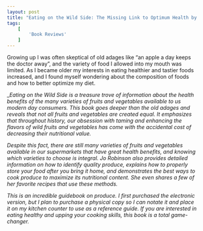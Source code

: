 ```yaml
---
layout: post
title: "Eating on the Wild Side: The Missing Link to Optimum Health by Jo Robinson"
tags:
    [
        'Book Reviews'
    ]
---
```


Growing up I was often skeptical of old adages like “an apple a day keeps the doctor away”, and the variety of food I allowed into my mouth was limited. As I became older my interests in eating healthier and tastier foods increased, and I found myself wondering about the composition of foods and how to better optimize my diet.

_<i>_Eating on the Wild Side_ is a treasure trove of information about the health benefits of the many varieties of fruits and vegetables available to us modern day consumers. This book goes deeper than the old adages and reveals that not all fruits and vegetables are created equal. It emphasizes that throughout history, our obsession with taming and enhancing the flavors of wild fruits and vegetables has come with the accidental cost of decreasing their nutritional value.

Despite this fact, there are still many varieties of fruits and vegetables available in our supermarkets that have great health benefits, and knowing which varieties to choose is integral. Jo Robinson also provides detailed information on how to identify quality produce, explains how to properly store your food after you bring it home, and demonstrates the best ways to cook produce to maximize its nutritional content. She even shares a few of her favorite recipes that use these methods.

This is an incredible guidebook on produce. I first purchased the electronic version, but I plan to purchase a physical copy so I can notate it and place it on my kitchen counter to use as a reference guide. If you are interested in eating healthy and upping your cooking skills, this book is a total game-changer.
